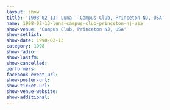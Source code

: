 ```yaml
---
layout: show
title: '1998-02-13: Luna - Campus Club, Princeton NJ, USA'
name: 1998-02-13-luna-campus-club-princeton-nj-usa
show-venue: 'Campus Club, Princeton NJ, USA'
show-setlist: 
show-date: 1998-02-13
category: 1998
show-radio: 
show-lastfm: 
show-cancelled: 
performers: 
facebook-event-url: 
show-poster-url: 
show-ticket-url: 
show-venue-website: 
show-additional: 
---
```


